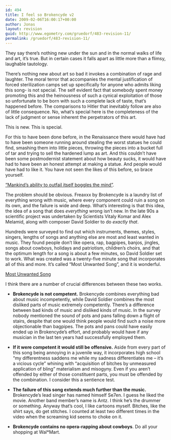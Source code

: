 ```yaml
---
id: 494
title: I feel so Brokencyde v2
date: 2009-02-06T16:00:17+00:00
author: Jonas
layout: revision
guid: http://www.egometry.com/gruedorf/483-revision-11/
permalink: /gruedorf/483-revision-11/
---
```

They say there&#8217;s nothing new under the sun and in the normal walks of life and art, it&#8217;s true. But in certain cases it falls apart as little more than a flimsy, laughable tautology.

There&#8217;s nothing new about art so bad it invokes a combination of rage and laughter. The moral terror that accompanies the mental justification of forced sterilization camps set up specifically for anyone who admits liking this song- is not special. The self evident fact that somebody spent money promoting this and the heinousness of such a cynical exploitation of those so unfortunate to be born with such a complete lack of taste, that&#8217;s happened before. The comparisons to Hitler that inevitably follow are also of little consequence. No, what&#8217;s special here is the completeness of the lack of judgment or sense inherent the perpetrators of this art.

This is new. This is special.

For this to have been done before, in the Renaissance there would have had to have been someone running around stealing the worst statues he could find, smashing them into little pieces, throwing the pieces into a bucket full of tar and trying to sell the hardened lump as art. And this couldn&#8217;t have been some postmodernist statement about how beauty sucks, it would have had to have been an honest attempt at making a statue. And people would have had to like it. You have not seen the likes of this before, so brace yourself.

  
[&#8220;Mankind&#8217;s ability to outfail itself boggles the mind&#8221;](http://vimeo.com/1651661).

The problem should be obvious. Freaxxx by Brokencyde is a laundry list of everything wrong with music, where every component could ruin a song on its own, and the failure is wide and deep. What&#8217;s interesting is that this idea, the idea of a song that does _everything_ wrong isn&#8217;t new. In the late 90s a scientific project was undertaken by Scientists Vitaly Komar and Alex Melamid, along with composer David Soldier to do _exactly that_.

Hundreds were surveyed to find out which instruments, themes, styles, singers, lengths of songs and anything else are most and least wanted in music. They found people don&#8217;t like opera, rap, bagpipes, banjos, jingles, songs about cowboys, holidays and patriotism, children&#8217;s choirs, and that the optimum length for a song is about a few minutes, so David Soldier set to work. What was created was a twenty-five minute song that incorporates all of this and more. It&#8217;s called &#8220;Most Unwanted Song&#8221;, and it is wonderful.

[Most Unwanted Song](http://blog.wired.com/music/files/KomarMelamid_The-Most-UnwantedSong.mp3)

I think there are a number of crucial differences between these two works.

  * **Brokencyde is not competent.** Brokencyde combines everything bad about music incompetently, while David Soldier combines the most disliked parts of music extremely competently. There&#8217;s a difference between bad kinds of music and disliked kinds of music. In the survey nobody mentioned the sound of pots and pans falling down a flight of stairs, despite that one would think people would find such a noise more objectionable than bagpipes. The pots and pans could have easily ended up in Brokencyde&#8217;s effort, and probably would have if any musician in the last ten years had successfully employed them.

  * **If it were competent it would still be offensive.** Aside from every part of this song being annoying in a juvenile way, it incorporates high school &#8220;my differentness saddens me while my sadness differentiates me &#8211; it&#8217;s a vicious cycle&#8221; whining with &#8220;acquisition of bitches by unmeasured application of bling&#8221; materialism and misogyny. Even if you aren&#8217;t offended by either of those constituent parts, you must be offended by the combination. I consider this a sentience test.

  * **The failure of this song extends much further than the music.** Brokencyde&#8217;s lead singer has named himself Se7en. I guess he liked the movie. Another band member&#8217;s name is Antz. I think he&#8217;s the drummer or something. Anyway that&#8217;s cool, I like cartoons myself. Bitches, like the shirt says, do get stitches. I counted at least two different times in the video when the screaming kid seems to choke on it. 

  * **Brokencyde contains no opera-rapping about cowboys**. Do all your shopping at Wal*Mart.